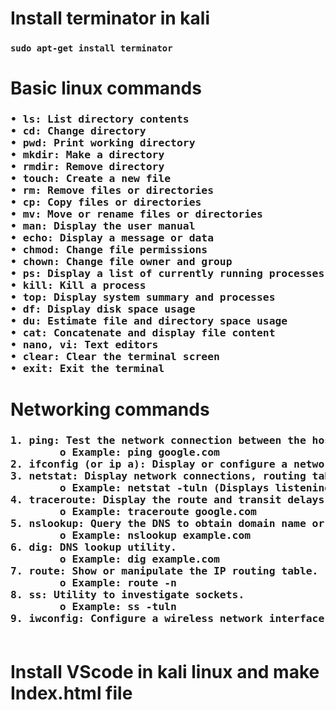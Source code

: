 <h1>Install terminator in kali </h1>
  <h3><code>sudo apt-get install terminator</code></h3>
<h1>Basic linux commands</h1>
<h3>
<pre>
• ls: List directory contents
• cd: Change directory
• pwd: Print working directory
• mkdir: Make a directory
• rmdir: Remove directory
• touch: Create a new file
• rm: Remove files or directories
• cp: Copy files or directories
• mv: Move or rename files or directories
• man: Display the user manual
• echo: Display a message or data
• chmod: Change file permissions
• chown: Change file owner and group
• ps: Display a list of currently running processes
• kill: Kill a process
• top: Display system summary and processes
• df: Display disk space usage
• du: Estimate file and directory space usage
• cat: Concatenate and display file content
• nano, vi: Text editors
• clear: Clear the terminal screen
• exit: Exit the terminal
</pre>
</h3>
<h1>Networking commands</h1>
<h3>
  <pre>
1. ping: Test the network connection between the host and a destination computer.
        o Example: ping google.com
2. ifconfig (or ip a): Display or configure a network interface.
3. netstat: Display network connections, routing tables, interface statistics, etc.
        o Example: netstat -tuln (Displays listening ports)
4. traceroute: Display the route and transit delays of packets across a network.
        o Example: traceroute google.com
5. nslookup: Query the DNS to obtain domain name or IP address mapping.
        o Example: nslookup example.com
6. dig: DNS lookup utility.
        o Example: dig example.com
7. route: Show or manipulate the IP routing table.
        o Example: route -n
8. ss: Utility to investigate sockets.
        o Example: ss -tuln
9. iwconfig: Configure a wireless network interface.
  </pre>
</h3>
<h1>Install VScode in kali linux and make Index.html file</h1>
